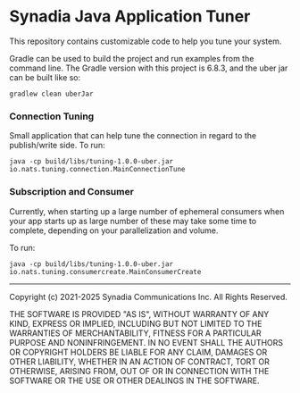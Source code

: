 # Synadia Java Application Tuner

This repository contains customizable code to help you tune your system.

Gradle can be used to build the project and run examples from the command line. 
The Gradle version with this project is 6.8.3, and the uber jar can be built like so: 

```
gradlew clean uberJar 
```

### Connection Tuning

Small application that can help tune the connection in regard to the publish/write side. To run:

```
java -cp build/libs/tuning-1.0.0-uber.jar io.nats.tuning.connection.MainConnectionTune
```

### Subscription and Consumer

Currently, when starting up a large number of ephemeral consumers when your app starts up
as large number of these may take some time to complete, depending on your parallelization and volume.

To run:

```
java -cp build/libs/tuning-1.0.0-uber.jar io.nats.tuning.consumercreate.MainConsumerCreate
```
___

Copyright (c) 2021-2025 Synadia Communications Inc.  All Rights Reserved.

THE SOFTWARE IS PROVIDED "AS IS", WITHOUT WARRANTY OF ANY KIND, EXPRESS OR
IMPLIED, INCLUDING BUT NOT LIMITED TO THE WARRANTIES OF MERCHANTABILITY,
FITNESS FOR A PARTICULAR PURPOSE AND NONINFRINGEMENT. IN NO EVENT SHALL THE
AUTHORS OR COPYRIGHT HOLDERS BE LIABLE FOR ANY CLAIM, DAMAGES OR OTHER
LIABILITY, WHETHER IN AN ACTION OF CONTRACT, TORT OR OTHERWISE, ARISING FROM,
OUT OF OR IN CONNECTION WITH THE SOFTWARE OR THE USE OR OTHER DEALINGS IN THE
SOFTWARE.
